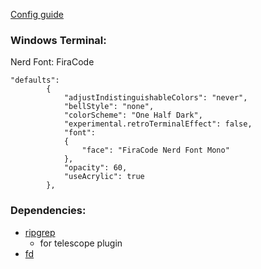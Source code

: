 [Config guide](https://www.youtube.com/watch?v=vdn_pKJUda8&t=1758s&ab_channel=JoseanMartinez)

### Windows Terminal:

Nerd Font: FiraCode

```
"defaults":
        {
            "adjustIndistinguishableColors": "never",
            "bellStyle": "none",
            "colorScheme": "One Half Dark",
            "experimental.retroTerminalEffect": false,
            "font":
            {
                "face": "FiraCode Nerd Font Mono"
            },
            "opacity": 60,
            "useAcrylic": true
        },
```

### Dependencies:

- [ripgrep](https://github.com/BurntSushi/ripgrep?tab=readme-ov-file#installation)
  - for telescope plugin
- [fd](https://github.com/sharkdp/fd?tab=readme-ov-file#installation)
